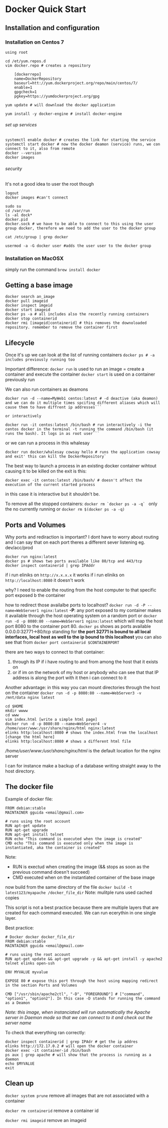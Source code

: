 # Docker Quick Start

## Installation and configuration

### Installation on Centos 7
```
using root

cd /et/yum.repos.d
vim docker.repo # creates a repository

	[dockerrepo]
	name=DockerRepository
	baseurl=htt://yum.dockerproject.org/repo/main/centos/7/
	enable=1
	gpgcheck=1
	pgkey=https://yumdockerproject.org/gpg

yum update # will download the docker application

yum install -y docker-engine # install docker-engine
```

###### set up services
```
systemctl enable docker # creates the link for starting the service
systemctl start docker # now the docker deamon (service) runs, we con connect to it, also from remote
docker --version
docker images
```

###### security
It's not a good idea to user the root though
```
logout
docker images #can't connect

sudo su
cd /var/run
ls -al dock*
docker.pid
docker.sock # we have to be able to connect to this using the user group docker, therefore we need to add the user to the docker group

cat /etc/group | grep docker

usermod -a -G docker user #adds the user user to the docker group
```

### Installation on MacOSX
simply run the command `brew install docker`

## Getting a base image
```
docker search an_image
docker pull imageid
docker inspect imgeid
docker start imageid
docker ps -a # all includes also the recently running containers
docker stop containerid
docker rmi [imageid|containerid] # this removes the downoloaded repository. remember to remove the container first
```

## Lifecycle

Once it's up we can look at the list of running containers `docker ps # -a includes previously running too`

Important difference:
`docker run` is used to run an image = create a container and execute the container
`docker start` is used on a container previously run


We can also run containers as deamons

```
docker run -d --name=MyWeb1 centos:latest # -d deactive (aka deamon) and we can do it multiple times spcifing different aliases which will cause them to have diffrent ip addresses```

or interactively

docker run -it centos:latest /bin/bash # run interactively -i the centos docker in the terminal -t running the command /bin/bash (it runs the bash). It logs in as root user```
```
or we can run a process in this whalesay
```
docker run docker/whalesay cowsay hello # runs the application cowsay and exit' this can kill the DockerRepository`
```

The best way to launch a process in an existing docker container wihtout causing it to be killed on the exit is this:

```
docker exec -it centos:latest /bin/bash/ # doesn't affect the execution of the current started process
```

in this case it is interactive but it shouldn't be.

To remove all the stopped containers: ``docker rm `docker ps -a -q` ``  only the no currently running or `docker rm $(docker ps -a -q)`
## Ports and Volumes

Why ports and rediraction is important?
I dont have to worry about routing and I can say that on each port theres a different sever listening eg. dev/acc/prod

```
docker run nginx:latest
docker ps # shows two ports available like 80/tcp and 443/tcp
docker inspect containerid | grep IPAddr
```

if i run eliniks on `http://x.x.x.x` it works
if i run eliniks on `http://localhost:8080` it doesn't work

why? I need to enable the routing from the host computer to that specific port exposed b the container

how to redirect those availalbe ports to localhost?
`docker run -d -P --name=WebServer1 nginx:latest`
**-P**: any port exposed to my container makes it available through the host operating system on a random port
or `docker run -d -p 8080:80 --name=WebServer1 nginx:latest` which will map the host port 8080 to the container port 80.
`docker ps` shows as ports available 0.0.0.0:32771->80/tcp standing for **the port 32771 is bound to all local interfaces, local host as well to the ip bound to this localhost**
you can also see that from `docker port containerid $CONTAINERPORT`

there are two ways to connect to that container:
1. through its IP if i have routing to and from among the host that it exists on
2. or if im on the network of my host or anybody who can see that that IP address is along the port with it then i can connect to it

Another advantage: in this way you can mount directories through the host on the container
`docker run -d -p 8080:80 --name=WebServer3 -v /mnt/data nginx latest`

```
cd $HOME
mkdir wwww
cd www
vim index.html [write a simple html page]
docker run -d -p 8080:80 --name=WebServer4 -v /home/user/www:/usr/share/nginx/html nginx:latest
elinks http:localhost:8080 # shows the index.html from the localhost
[change the html here]
elinks http:localhost:8080 # shows a different html file
```

*/home/user/www:/usr/share/nginx/html* is the default location for the nginx server


I can for instance make a backup of a database writing straight away to the host directory.

## The docker file

Example of docker file:

```
FROM debian:stable
MAINTAINER gguida <email@gmail.com>

# runs using the root account
RUN apt-get update
RUN apt-get upgrade
RUN apt-get install telnet
RUN echo "This command is executed when the image is created"
CMD echo "This command is executed only when the image is instantiated, aka the container is created"
```

Note:
- RUN is exectud when creating the image (&& stops as soon as the previous command doesn't succeed)
- CMD executed when on the instantiated container of the base image


now build from the same directory of the file
`docker build -t latest123/myapache /docker_file_dir`
Note: mulitple runs used cached copies

This script is not a best practice because there are multiple layers that are created for each command executed. We can run ecerythin in one single layer.

Best practice:
```
# Docker docker docker_file_dir
FROM debian:stable
MAINTAINER gguida <email@gmail.com>

# runs using the root account
RUN apt-get update && apt-get upgrade -y && apt-get install -y apache2 telnet elinks open-ssh

ENV MYVALUE myvalue

EXPOSE 80 # expose this port through the host using mapping redirect in the section Ports and Volumes

CMD ["/usr/sbin/apache2ctl", "-D", "FOREGROUND"] # ["command", "option1", "option2"]. In this case -D stands for running the command as a Deamon
```
_Note: this image, when instanciated will run automatically the Apache server in Daemon mode so that we can connect to it and check out the server name_

To check that everything ran correctly:
```
docker inspect containerid | grep IPAdr # get the ip addres
elinks http://172.17.0.2 # will open the docker container
docker exec -it container-id /bin/bash
ps aux | grep apache # will show that the process is running as a daemon
echo $MYVALUE
exit
```

## Clean up
`docker system prune` remove all images that are not associated with a container

`docker rm containerid` remove a container id

`docker rmi imageid` remove an imageid
